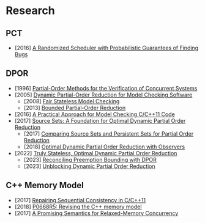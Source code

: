 # Research

## PCT
- [2016] [A Randomized Scheduler with Probabilistic Guarantees of Finding Bugs](https://www.microsoft.com/en-us/research/wp-content/uploads/2016/02/asplos277-pct.pdf)

## DPOR
- [1996] [Partial-Order Methods for the Verification of Concurrent Systems](https://patricegodefroid.github.io/public_psfiles/thesis.pdf)
- [2005] [Dynamic Partial-Order Reduction for Model Checking Software](https://users.soe.ucsc.edu/~cormac/papers/popl05.pdf)
    - [2008] [Fair Stateless Model Checking](https://www.microsoft.com/en-us/research/publication/fair-stateless-model-checking/)
    - [2013] [Bounded Partial-Order Reduction](https://www.microsoft.com/en-us/research/publication/bounded-partial-order-reduction/)
- [2016] [A Practical Approach for Model Checking C/C++11 Code](http://plrg.eecs.uci.edu/publications/toplas16.pdf)
- [2017] [Source Sets: A Foundation for Optimal Dynamic Partial Order Reduction](https://user.it.uu.se/~parosh/publications/papers/jacm17.pdf)
    - [2017] [Comparing Source Sets and Persistent Sets for Partial Order Reduction](https://user.it.uu.se/~bengt/Papers/Full/kimfest17.pdf)
    - [2018] [Optimal Dynamic Partial Order Reduction with Observers](https://user.it.uu.se/~bengt/Papers/Full/tacas18.pdf)
- [2022] [Truly Stateless, Optimal Dynamic Partial Order Reduction](https://plv.mpi-sws.org/genmc/popl2022-trust.pdf)
    - [2023] [Reconciling Preemption Bounding with DPOR](https://people.mpi-sws.org/~viktor/papers/tacas2023-buster.pdf)
    - [2023] [Unblocking Dynamic Partial Order Reduction](https://people.mpi-sws.org/~viktor/papers/cav2023-unblocking.pdf)

## C++ Memory Model

- [2017] [Repairing Sequential Consistency in C/C++11](https://plv.mpi-sws.org/scfix/)
- [2018] [P0668R5: Revising the C++ memory model](https://www.open-std.org/jtc1/sc22/wg21/docs/papers/2018/p0668r5.html)
- [2017] [A Promising Semantics for Relaxed-Memory Concurrency](https://sf.snu.ac.kr/promise-concurrency/)
